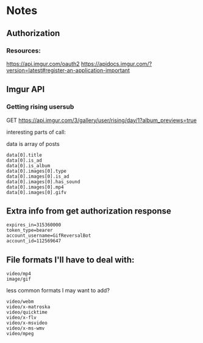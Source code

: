 # Notes
## Authorization
### Resources:
https://api.imgur.com/oauth2
https://apidocs.imgur.com/?version=latest#register-an-application-important

## Imgur API
### Getting rising usersub
GET https://api.imgur.com/3/gallery/user/rising/day/1?album_previews=true

interesting parts of call:

data is array of posts

```
data[0].title
data[0].is_ad
data[0].is_album
data[0].images[0].type
data[0].images[0].is_ad
data[0].images[0].has_sound
data[0].images[0].mp4
data[0].images[0].gifv
```

## Extra info from get authorization response
```
expires_in=315360000
token_type=bearer
account_username=GifReversalBot
account_id=112569647
```

## File formats I'll have to deal with:
```
video/mp4
image/gif
```

less common formats I may want to add?
```
video/webm
video/x-matroska
video/quicktime
video/x-flv
video/x-msvideo
video/x-ms-wmv
video/mpeg
```
